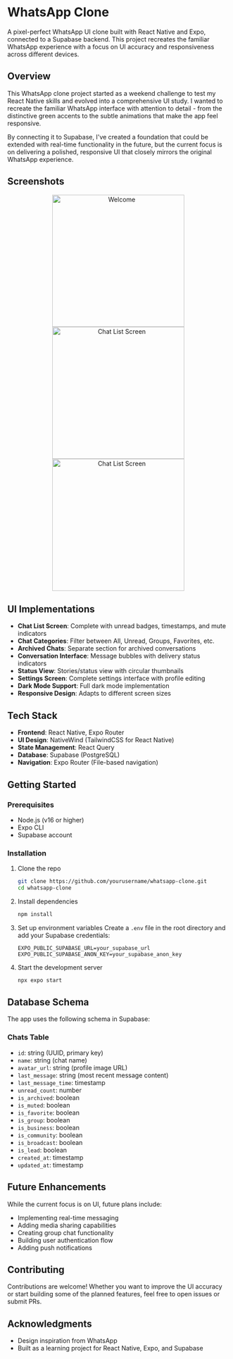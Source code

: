 # WhatsApp Clone

A pixel-perfect WhatsApp UI clone built with React Native and Expo, connected to a Supabase backend. This project recreates the familiar WhatsApp experience with a focus on UI accuracy and responsiveness across different devices.

## Overview

This WhatsApp clone project started as a weekend challenge to test my React Native skills and evolved into a comprehensive UI study. I wanted to recreate the familiar WhatsApp interface with attention to detail - from the distinctive green accents to the subtle animations that make the app feel responsive.

By connecting it to Supabase, I've created a foundation that could be extended with real-time functionality in the future, but the current focus is on delivering a polished, responsive UI that closely mirrors the original WhatsApp experience.

## Screenshots

<div align="center">
  <img src="assets/images/s1.png" alt="Welcome" width="300" />
  <img src="assets/images/s2.png" alt="Chat List Screen" width="300" />
  <img src="assets/images/s3.png" alt="Chat List Screen" width="300" />
</div>


## UI Implementations

- **Chat List Screen**: Complete with unread badges, timestamps, and mute indicators
- **Chat Categories**: Filter between All, Unread, Groups, Favorites, etc.
- **Archived Chats**: Separate section for archived conversations
- **Conversation Interface**: Message bubbles with delivery status indicators
- **Status View**: Stories/status view with circular thumbnails
- **Settings Screen**: Complete settings interface with profile editing
- **Dark Mode Support**: Full dark mode implementation
- **Responsive Design**: Adapts to different screen sizes

## Tech Stack

- **Frontend**: React Native, Expo Router
- **UI Design**: NativeWind (TailwindCSS for React Native)
- **State Management**: React Query
- **Database**: Supabase (PostgreSQL)
- **Navigation**: Expo Router (File-based navigation)

## Getting Started

### Prerequisites

- Node.js (v16 or higher)
- Expo CLI
- Supabase account

### Installation

1. Clone the repo
   ```bash
   git clone https://github.com/yourusername/whatsapp-clone.git
   cd whatsapp-clone
   ```

2. Install dependencies
   ```bash
   npm install
   ```

3. Set up environment variables
   Create a `.env` file in the root directory and add your Supabase credentials:
   ```
   EXPO_PUBLIC_SUPABASE_URL=your_supabase_url
   EXPO_PUBLIC_SUPABASE_ANON_KEY=your_supabase_anon_key
   ```

4. Start the development server
   ```bash
   npx expo start
   ```

## Database Schema

The app uses the following schema in Supabase:

### Chats Table
- `id`: string (UUID, primary key)
- `name`: string (chat name)
- `avatar_url`: string (profile image URL)
- `last_message`: string (most recent message content)
- `last_message_time`: timestamp
- `unread_count`: number
- `is_archived`: boolean
- `is_muted`: boolean
- `is_favorite`: boolean
- `is_group`: boolean
- `is_business`: boolean
- `is_community`: boolean
- `is_broadcast`: boolean
- `is_lead`: boolean
- `created_at`: timestamp
- `updated_at`: timestamp

## Future Enhancements

While the current focus is on UI, future plans include:
- Implementing real-time messaging
- Adding media sharing capabilities
- Creating group chat functionality
- Building user authentication flow
- Adding push notifications

## Contributing

Contributions are welcome! Whether you want to improve the UI accuracy or start building some of the planned features, feel free to open issues or submit PRs.


## Acknowledgments

- Design inspiration from WhatsApp
- Built as a learning project for React Native, Expo, and Supabase